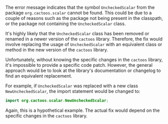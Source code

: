 The error message indicates that the symbol `UncheckedScalar` from the package `org.cactoos.scalar` cannot be found. This could be due to a couple of reasons such as the package not being present in the classpath, or the package not containing the `UncheckedScalar` class.

It's highly likely that the `UncheckedScalar` class has been removed or renamed in a newer version of the `cactoos` library. Therefore, the fix would involve replacing the usage of `UncheckedScalar` with an equivalent class or method in the new version of the `cactoos` library.

Unfortunately, without knowing the specific changes in the `cactoos` library, it's impossible to provide a specific code patch. However, the general approach would be to look at the library's documentation or changelog to find an equivalent replacement.

For example, if `UncheckedScalar` was replaced with a new class `NewUncheckedScalar`, the import statement would be changed to:

```java
import org.cactoos.scalar.NewUncheckedScalar;
```

Again, this is a hypothetical example. The actual fix would depend on the specific changes in the `cactoos` library.